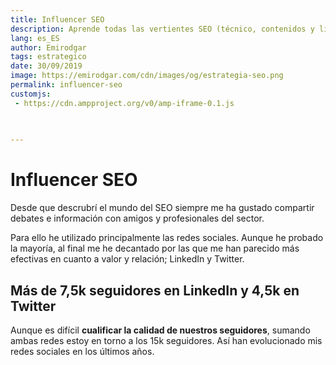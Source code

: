 ```yaml
---
title: Influencer SEO
description: Aprende todas las vertientes SEO (técnico, contenidos y linking) y domínalas como un experto
lang: es_ES
author: Emirodgar
tags: estrategico
date: 30/09/2019
image: https://emirodgar.com/cdn/images/og/estrategia-seo.png
permalink: influencer-seo
customjs:
 - https://cdn.ampproject.org/v0/amp-iframe-0.1.js
 
 

---
```


# Influencer SEO

Desde que descrubrí el mundo del SEO siempre me ha gustado compartir debates e información con amigos y profesionales del sector. 

Para ello he utilizado principalmente las redes sociales. Aunque he probado la mayoría, al final me he decantado por las que me han parecido más efectivas en cuanto a valor y relación; LinkedIn y Twitter.

## Más de 7,5k seguidores en LinkedIn y 4,5k en Twitter

Aunque es difícil **cualificar la calidad de nuestros seguidores**, sumando ambas redes estoy en torno a los 15k seguidores. Así han evolucionado mis redes sociales en los últimos años. 


<amp-iframe width="400" height="200"
sandbox="allow-scripts allow-same-origin"
layout="responsive"
frameborder="0"
src="https://emirodgar.com/publicaciones/influencer-seo.html"></amp-iframe>

<!--stackedit_data:
eyJoaXN0b3J5IjpbMjMwODU5NDY4LDUzNDIwMDAyOCwxNTE3Mj
UzMTc0LDY1MTczODk3MywtMTQ3NTQwOTA4NiwtODY4ODkxMjE2
XX0=
-->